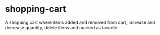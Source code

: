 # shopping-cart
A shopping cart where items added and removed from cart, increase and decrease quantity, delete items and marked as favorite

